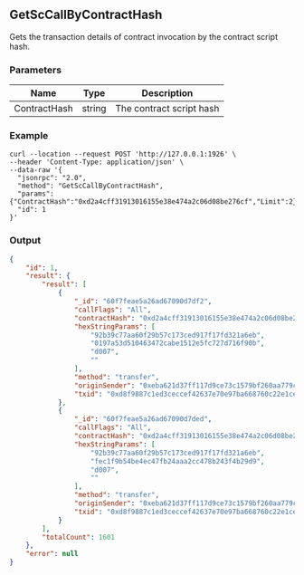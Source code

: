 ## GetScCallByContractHash

Gets the transaction details of contract invocation by the contract script hash.

### Parameters

| Name         | Type   | Description       |
| ---------------- | -------------- | ------- |
| ContractHash | string | The contract script hash |

### Example
```shell
curl --location --request POST 'http://127.0.0.1:1926' \
--header 'Content-Type: application/json' \
--data-raw '{  
  "jsonrpc": "2.0",
  "method": "GetScCallByContractHash",
  "params": {"ContractHash":"0xd2a4cff31913016155e38e474a2c06d08be276cf","Limit":2},
  "id": 1
}'
```

### Output

```json
{
    "id": 1,
    "result": {
        "result": [
            {
                "_id": "60f7feae5a26ad67090d7df2",
                "callFlags": "All",
                "contractHash": "0xd2a4cff31913016155e38e474a2c06d08be276cf",
                "hexStringParams": [
                    "92b39c77aa60f29b57c173ced917f17fd321a6eb",
                    "0197a53d510463472cabe1512e5fc727d716f90b",
                    "d007",
                    ""
                ],
                "method": "transfer",
                "originSender": "0xeba621d37ff117d9ce73c1579bf260aa779cb392",
                "txid": "0xd8f9887c1ed3ceccef42637e70e97ba668760c22e1ceabe5b510ccf70a328c68"
            },
            {
                "_id": "60f7feae5a26ad67090d7ded",
                "callFlags": "All",
                "contractHash": "0xd2a4cff31913016155e38e474a2c06d08be276cf",
                "hexStringParams": [
                    "92b39c77aa60f29b57c173ced917f17fd321a6eb",
                    "fec1f9b54be4ec47fb24aaa2cc478b243f4b29d9",
                    "d007",
                    ""
                ],
                "method": "transfer",
                "originSender": "0xeba621d37ff117d9ce73c1579bf260aa779cb392",
                "txid": "0xd8f9887c1ed3ceccef42637e70e97ba668760c22e1ceabe5b510ccf70a328c68"
            }
        ],
        "totalCount": 1601
    },
    "error": null
}
```

